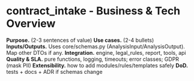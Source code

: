 ﻿# contract_intake - Business & Tech Overview

**Purpose.** (2-3 sentences of value)
**Use cases.** (2-4 bullets)
**Inputs/Outputs.** Uses core/schemas.py (AnalysisInput/AnalysisOutput). Map other DTOs if any.
**Integration.** engine, legal_rules, report, tools, api
**Quality & SLA.** pure functions, logging, timeouts; error classes; GDPR (mask PII)
**Extensibility.** how to add modules/rules/templates safely
**DoD.** tests + docs + ADR if schemas change
